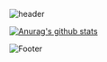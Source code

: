 ![header](https://capsule-render.vercel.app/api?type=wave&color=auto&height=10&section=header&text=BONG&fontSize=15)

[![Anurag's github stats](https://github-readme-stats.vercel.app/api?username=SSABOODA)](https://github.com/anuraghazra/github-readme-stats)

![Footer](https://capsule-render.vercel.app/api?type=waving&color=auto&height=200&section=footer)
